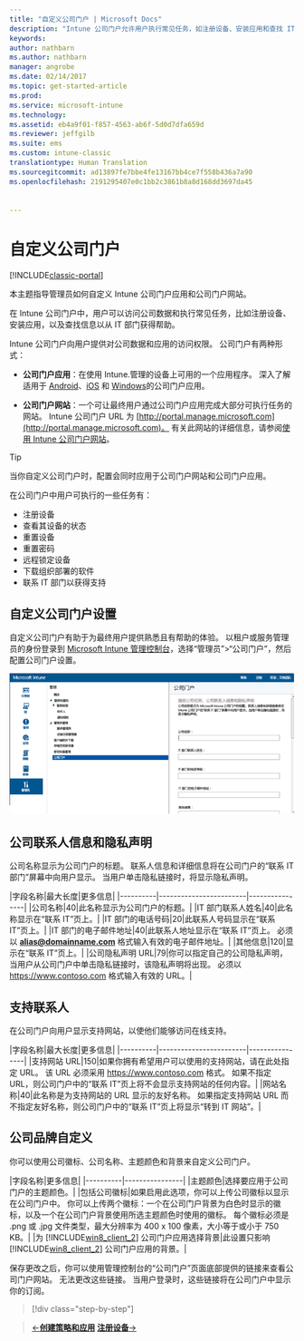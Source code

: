 ```yaml
---
title: "自定义公司门户 | Microsoft Docs"
description: "Intune 公司门户允许用户执行常见任务，如注册设备、安装应用和查找 IT 部门信息。"
keywords: 
author: nathbarn
ms.author: nathbarn
manager: angrobe
ms.date: 02/14/2017
ms.topic: get-started-article
ms.prod: 
ms.service: microsoft-intune
ms.technology: 
ms.assetid: eb4a9f01-f857-4563-ab6f-5d0d7dfa659d
ms.reviewer: jeffgilb
ms.suite: ems
ms.custom: intune-classic
translationtype: Human Translation
ms.sourcegitcommit: ad13897fe7bbe4fe13167bb4ce7f558b436a7a90
ms.openlocfilehash: 2191295407e0c1bb2c3861b8a8d168dd3697da45


---
```


# <a name="customize-the-company-portal"></a>自定义公司门户

[!INCLUDE[classic-portal](../includes/classic-portal.md)]

本主题指导管理员如何自定义 Intune 公司门户应用和公司门户网站。

在 Intune 公司门户中，用户可以访问公司数据和执行常见任务，比如注册设备、安装应用，以及查找信息以从 IT 部门获得帮助。

Intune 公司门户向用户提供对公司数据和应用的访问权限。 公司门户有两种形式：

-   **公司门户应用**：在使用 Intune.管理的设备上可用的一个应用程序。 深入了解适用于 [Android](/Intune/EndUser/using-your-android-device-with-intune)、[iOS](/Intune/EndUser/using-your-iOS-or-macOS-device-with-intune) 和 [Windows](/Intune/EndUser/using-your-windows-device-with-intune)的公司门户应用。


- **公司门户网站**：一个可让最终用户通过公司门户应用完成大部分可执行任务的网站。 Intune 公司门户 URL 为 [http://portal.manage.microsoft.com](http://portal.manage.microsoft.com)。 有关此网站的详细信息，请参阅[使用 Intune 公司门户网站](/Intune/EndUser/using-the-intune-company-portal-website)。

> [!TIP]
> 当你自定义公司门户时，配置会同时应用于公司门户网站和公司门户应用。

在公司门户中用户可执行的一些任务有：

-   注册设备
-   查看其设备的状态
-   重置设备
-   重置密码
-   远程锁定设备
-   下载组织部署的软件
-   联系 IT 部门以获得支持

## <a name="customize-company-portal-settings"></a>自定义公司门户设置
自定义公司门户有助于为最终用户提供熟悉且有帮助的体验。 以租户或服务管理员的身份登录到 [Microsoft Intune 管理控制台](https://manage.microsoft.com)，选择“管理员”&gt;“公司门户”，然后配置公司门户设置。

![admin-console-admin-workspace-comp-portal-settings](./media/companyportal.png)

## <a name="company-contact-information-and-privacy-statement"></a>公司联系人信息和隐私声明
公司名称显示为公司门户的标题。 联系人信息和详细信息将在公司门户的“联系 IT 部门”屏幕中向用户显示。 当用户单击隐私链接时，将显示隐私声明。

|字段名称|最大长度|更多信息|
    |----------|------------------------|----------------|
    |公司名称|40|此名称显示为公司门户的标题。|
    |IT 部门联系人姓名|40|此名称显示在“联系 IT”页上。|
    |IT 部门的电话号码|20|此联系人号码显示在“联系 IT”页上。|
    |IT 部门的电子邮件地址|40|此联系人地址显示在“联系 IT”页上。 必须以 **alias@domainname.com** 格式输入有效的电子邮件地址。|
    |其他信息|120|显示在“联系 IT”页上。|
    |公司隐私声明 URL|79|你可以指定自己的公司隐私声明，当用户从公司门户中单击隐私链接时，该隐私声明将出现。 必须以 https://www.contoso.com 格式输入有效的 URL。|

## <a name="support-contacts"></a>支持联系人
在公司门户向用户显示支持网站，以使他们能够访问在线支持。

|字段名称|最大长度|更多信息|
    |----------|------------------------|----------------|
    |支持网站 URL|150|如果你拥有希望用户可以使用的支持网站，请在此处指定 URL。 该 URL 必须采用 https://www.contoso.com 格式。 如果不指定 URL，则公司门户中的“联系 IT”页上将不会显示支持网站的任何内容。|
    |网站名称|40|此名称是为支持网站的 URL 显示的友好名称。 如果指定支持网站 URL 而不指定友好名称，则公司门户中的“联系 IT”页上将显示“转到 IT 网站”。|

## <a name="company-branding-customization"></a>公司品牌自定义
你可以使用公司徽标、公司名称、主题颜色和背景来自定义公司门户。

|字段名称|更多信息|
    |----------|----------------|
    |主题颜色|选择要应用于公司门户的主题颜色。|
    |包括公司徽标|如果启用此选项，你可以上传公司徽标以显示在公司门户中。 你可以上传两个徽标：一个在公司门户背景为白色时显示的徽标，以及一个在公司门户背景使用所选主题颜色时使用的徽标。 每个徽标必须是 .png 或 .jpg 文件类型，最大分辨率为 400 x 100 像素，大小等于或小于 750 KB。|
    |为 [!INCLUDE[win8_client_2](../includes/win8_client_2_md.md)] 公司门户应用选择背景|此设置只影响 [!INCLUDE[win8_client_2](../includes/win8_client_2_md.md)] 公司门户应用的背景。|


保存更改之后，你可以使用管理控制台的“公司门户”页面底部提供的链接来查看公司门户网站。 无法更改这些链接。 当用户登录时，这些链接将在公司门户中显示你的订阅。

>[!div class="step-by-step"]

>[&larr;**创建策略和应用**](.\start-with-a-paid-subscription-to-microsoft-intune-step-6.md)       [**注册设备**&rarr;](.\start-with-a-paid-subscription-to-microsoft-intune-step-8.md)  



<!--HONumber=Feb17_HO3-->


